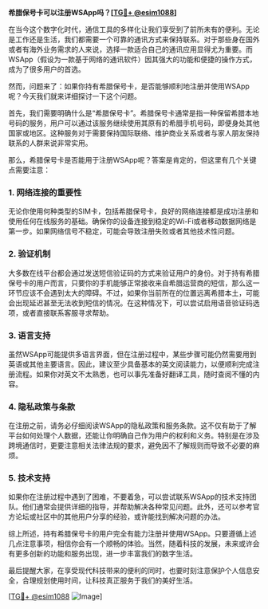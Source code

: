**希腊保号卡可以注册WSApp吗？[[TG💪+ @esim1088](https://t.me/s/esim1088)]**

在当今这个数字化时代，通信工具的多样化让我们享受到了前所未有的便利。无论是工作还是生活，我们都需要一个可靠的通讯方式来保持联系。对于那些身在国外或者有海外业务需求的人来说，选择一款适合自己的通讯应用显得尤为重要。而WSApp（假设为一款基于网络的通讯软件）因其强大的功能和便捷的操作方式，成为了很多用户的首选。

然而，问题来了：如果你持有希腊保号卡，是否能够顺利地注册并使用WSApp呢？今天我们就来详细探讨一下这个问题。

首先，我们需要明确什么是“希腊保号卡”。希腊保号卡通常是指一种保留希腊本地号码的服务，用户可以通过该服务继续使用其原有的希腊手机号码，即便身处其他国家或地区。这种服务对于需要保持国际联络、维护商业关系或者与家人朋友保持联系的人群来说非常实用。

那么，希腊保号卡是否能用于注册WSApp呢？答案是肯定的，但这里有几个关键点需要注意：

### 1. **网络连接的重要性**
无论你使用何种类型的SIM卡，包括希腊保号卡，良好的网络连接都是成功注册和使用任何在线服务的基础。确保你的设备连接到稳定的Wi-Fi或者移动数据网络是第一步。如果网络信号不稳定，可能会导致注册失败或者其他技术性问题。

### 2. **验证机制**
大多数在线平台都会通过发送短信验证码的方式来验证用户的身份。对于持有希腊保号卡的用户而言，只要你的手机能够正常接收来自希腊运营商的短信，那么这一环节应该不会遇到太大的障碍。不过，如果你当前所在的位置远离希腊本土，可能会出现延迟甚至无法收到短信的情况。在这种情况下，可以尝试启用语音验证码选项，或者直接联系客服寻求帮助。

### 3. **语言支持**
虽然WSApp可能提供多语言界面，但在注册过程中，某些步骤可能仍然需要用到英语或其他主要语言。因此，建议至少具备基本的英文阅读能力，以便顺利完成注册流程。如果你对英文不太熟悉，也可以事先准备好翻译工具，随时查阅不懂的内容。

### 4. **隐私政策与条款**
在注册之前，请务必仔细阅读WSApp的隐私政策和服务条款。这不仅有助于了解平台如何处理个人数据，还能让你明确自己作为用户的权利和义务。特别是在涉及跨境通信时，更要注意相关法律法规的要求，避免因不了解规则而导致不必要的麻烦。

### 5. **技术支持**
如果你在注册过程中遇到了困难，不要着急，可以尝试联系WSApp的技术支持团队。他们通常会提供详细的指导，并帮助解决各种常见问题。此外，还可以参考官方论坛或社区中的其他用户分享的经验，或许能找到解决问题的办法。

综上所述，持有希腊保号卡的用户完全有能力注册并使用WSApp。只要遵循上述几点注意事项，相信你会有一个顺畅的体验。当然，随着科技的发展，未来或许会有更多创新的功能和服务出现，进一步丰富我们的数字生活。

最后提醒大家，在享受现代科技带来的便利的同时，也要时刻注意保护个人信息安全，合理规划使用时间，让科技真正服务于我们的美好生活。

[[TG💪+ @esim1088](https://t.me/s/esim1088) ![Image](https://i.postimg.cc/4NQfJmqS/Snipaste-2025-05-13-00-14-12.png)]